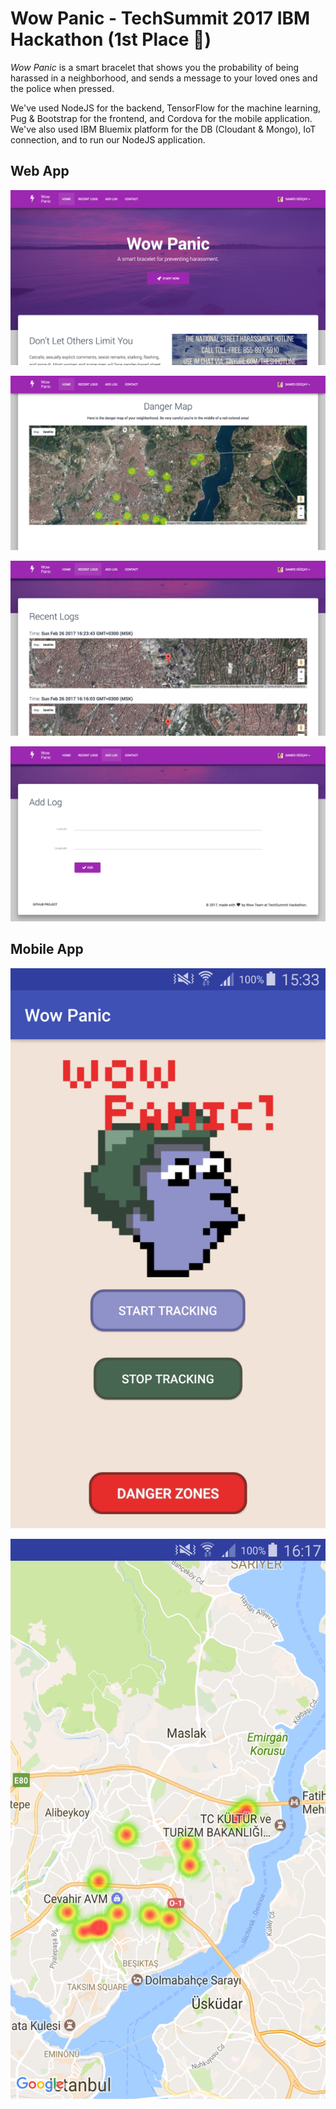 # Wow Panic - TechSummit 2017 IBM Hackathon (1st Place :crown:)

_Wow Panic_ is a smart bracelet that shows you the probability of being harassed in a neighborhood, and sends a message to your loved ones and the police when pressed. 

We've used NodeJS for the backend, TensorFlow for the machine learning, Pug & Bootstrap for the frontend, and Cordova for the mobile application. We've also used IBM Bluemix platform for the DB (Cloudant & Mongo), IoT connection, and to run our NodeJS application. 

## Web App

![homepage](https://github.com/smddzcy/hackathon-techsummit-2017/blob/master/presentation/app-images/web/Screen%20Shot%202017-02-26%20at%2016.25.19.png?raw=true)

![danger map](https://github.com/smddzcy/hackathon-techsummit-2017/blob/master/presentation/app-images/web/Screen%20Shot%202017-02-26%20at%2016.25.27.png)

![recent logs](https://github.com/smddzcy/hackathon-techsummit-2017/blob/master/presentation/app-images/web/Screen%20Shot%202017-02-26%20at%2016.24.59.png)


![add log](https://github.com/smddzcy/hackathon-techsummit-2017/blob/master/presentation/app-images/web/Screen%20Shot%202017-02-26%20at%2016.25.37.png)

## Mobile App

![homepage](https://github.com/smddzcy/hackathon-techsummit-2017/blob/master/presentation/app-images/mobile/Screenshot_2017-02-26-15-33-18.png?raw=true)

![danger map](https://github.com/smddzcy/hackathon-techsummit-2017/blob/master/presentation/app-images/mobile/Screenshot_2017-02-26-16-17-19.png?raw=true)
